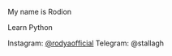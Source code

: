 My name is Rodion

Learn Python

Instagram: [@rodyaofficial](https://www.instagram.com/rodyaofficial/)
Telegram: @stallagh

<!---
F-R-E-D-E-R-I-S-O-N/F-R-E-D-E-R-I-S-O-N is a ✨ special ✨ repository because its `README.md` (this file) appears on your GitHub profile.
You can click the Preview link to take a look at your changes.
--->
